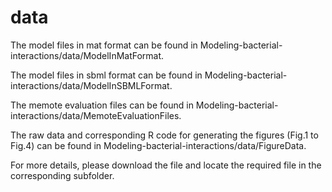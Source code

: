 # data

The model files in mat format can be found in  Modeling-bacterial-interactions/data/ModelInMatFormat.

The model files in sbml format can be found in Modeling-bacterial-interactions/data/ModelInSBMLFormat.

The memote evaluation files can be found in Modeling-bacterial-interactions/data/MemoteEvaluationFiles.

The raw data and corresponding R code for generating the figures (Fig.1 to Fig.4) can be found in Modeling-bacterial-interactions/data/FigureData.

For more details, please download the file and locate the required file in the corresponding subfolder.  
